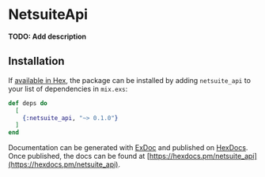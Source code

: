 # NetsuiteApi

**TODO: Add description**

## Installation

If [available in Hex](https://hex.pm/docs/publish), the package can be installed
by adding `netsuite_api` to your list of dependencies in `mix.exs`:

```elixir
def deps do
  [
    {:netsuite_api, "~> 0.1.0"}
  ]
end
```

Documentation can be generated with [ExDoc](https://github.com/elixir-lang/ex_doc)
and published on [HexDocs](https://hexdocs.pm). Once published, the docs can
be found at [https://hexdocs.pm/netsuite_api](https://hexdocs.pm/netsuite_api).


